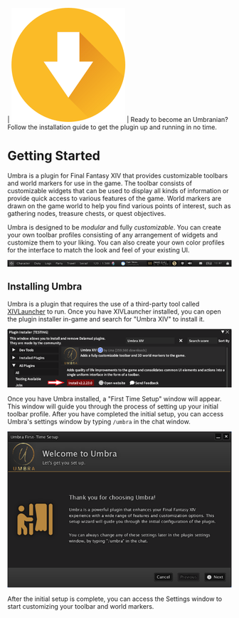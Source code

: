 | ![](images/home-download.png)
| Ready to become an Umbranian? Follow the installation guide to get the plugin up and running in no time.

# Getting Started

Umbra is a plugin for Final Fantasy XIV that provides customizable toolbars and world markers for use in the game. The
toolbar consists of customizable widgets that can be used to display all kinds of information or provide quick access
to various features of the game. World markers are drawn on the game world to help you find various points of interest,
such as gathering nodes, treasure chests, or quest objectives.

Umbra is designed to be _modular_ and fully _customizable_. You can create your own toolbar profiles consisting of any
arrangement of widgets and customize them to your liking. You can also create your own color profiles for the interface
to match the look and feel of your existing UI.

![](images/toolbar.png)

## Installing Umbra

Umbra is a plugin that requires the use of a third-party tool called [XIVLauncher](https://goatcorp.github.io/) to run.
Once you have XIVLauncher installed, you can open the plugin installer in-game and search for "Umbra XIV" to install it.

![](images/docs/dalamud-installer.png)

Once you have Umbra installed, a "First Time Setup" window will appear. This window will guide you through the process
of setting up your initial toolbar profile. After you have completed the initial setup, you can access Umbra's settings
window by typing `/umbra` in the chat window.

![](images/docs/umbra-oobe.png)

After the initial setup is complete, you can access the Settings window to start customizing your toolbar and world
markers.

